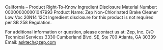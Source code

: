  
 
 
California – Product Right-To-Know Ingredient Disclosure 
Material Number: 000000000001047993 
Product Name: Zep Non-Chlorinated Brake Cleaner Low Voc 20N14 12Ct 
Ingredient disclosure for this product is not required per SB 258 Regulation. 
 
For additional information or question, please contact us at: 
Zep, Inc. 
C/O Technical Services 
3330 Cumberland Blvd. SE, Ste 700 
Atlanta, GA 30339 
Email: asktech@zep.com 
 
 
 
 
